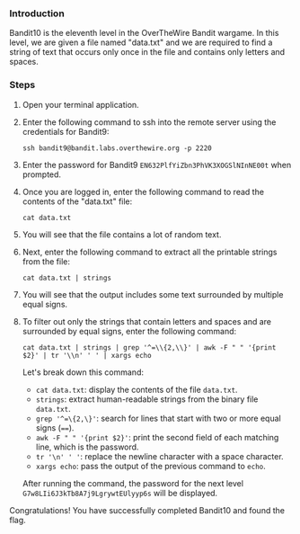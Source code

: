 ### Introduction

Bandit10 is the eleventh level in the OverTheWire Bandit wargame. In this level, we are given a file named "data.txt" and we are required to find a string of text that occurs only once in the file and contains only letters and spaces.

### Steps

1. Open your terminal application.
2. Enter the following command to ssh into the remote server using the credentials for Bandit9:
    
    ```
    ssh bandit9@bandit.labs.overthewire.org -p 2220
    ```
    
3. Enter the password for Bandit9 `EN632PlfYiZbn3PhVK3XOGSlNInNE00t` when prompted.
4. Once you are logged in, enter the following command to read the contents of the "data.txt" file:
    
    ```
    cat data.txt
    ```
    
5. You will see that the file contains a lot of random text.
6. Next, enter the following command to extract all the printable strings from the file:
    
    ```
    cat data.txt | strings
    ```
    
7. You will see that the output includes some text surrounded by multiple equal signs.
8. To filter out only the strings that contain letters and spaces and are surrounded by equal signs, enter the following command:
    
    ```
    cat data.txt | strings | grep '^=\\{2,\\}' | awk -F " " '{print $2}' | tr '\\n' ' ' | xargs echo
    ```
    
    Let's break down this command:
    
    - `cat data.txt`: display the contents of the file `data.txt`.
    - `strings`: extract human-readable strings from the binary file `data.txt`.
    - `grep '^=\{2,\}'`: search for lines that start with two or more equal signs (`==`).
    - `awk -F " " '{print $2}'`: print the second field of each matching line, which is the password.
    - `tr '\n' ' '`: replace the newline character with a space character.
    - `xargs echo`: pass the output of the previous command to `echo`.
    
    After running the command, the password for the next level `G7w8LIi6J3kTb8A7j9LgrywtEUlyyp6s` will be displayed.
    
Congratulations! You have successfully completed Bandit10 and found the flag.
